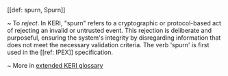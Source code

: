 [[def: spurn, Spurn]]

~ To _reject_. In KERI, "spurn" refers to a cryptographic or protocol-based act of rejecting an invalid or untrusted event. This rejection is deliberate and purposeful, ensuring the system's integrity by disregarding information that does not meet the necessary validation criteria. The verb 'spurn' is first used in the [[ref: IPEX]] specification.

~ More in <a href="https://weboftrust.github.io/WOT-terms/docs/glossary/spurn">extended KERI glossary</a>
